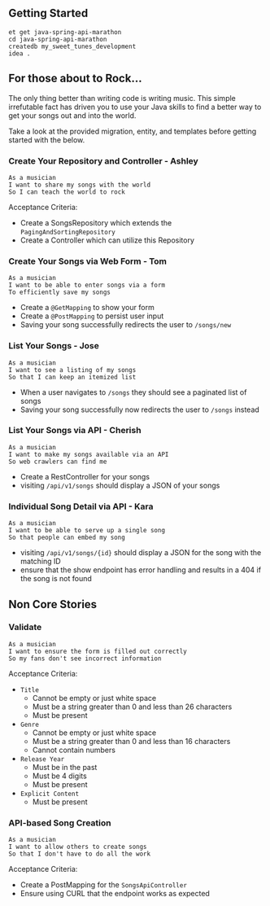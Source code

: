 ## Getting Started

```no-highlight
et get java-spring-api-marathon
cd java-spring-api-marathon
createdb my_sweet_tunes_development
idea .
```

## For those about to Rock...

The only thing better than writing code is writing music. This simple irrefutable fact has driven you to use your Java skills to find a better way to get your songs out and into the world.

Take a look at the provided migration, entity, and templates before getting started with the below.

### Create Your Repository and Controller - Ashley

```no-highlight
As a musician
I want to share my songs with the world
So I can teach the world to rock
```

Acceptance Criteria:

- Create a SongsRepository which extends the `PagingAndSortingRepository`
- Create a Controller which can utilize this Repository


### Create Your Songs via Web Form - Tom

```no-highlight
As a musician
I want to be able to enter songs via a form
To efficiently save my songs
```

- Create a `@GetMapping` to show your form
- Create a `@PostMapping` to persist user input
- Saving your song successfully redirects the user to `/songs/new`

### List Your Songs - Jose

```no-highlight
As a musician
I want to see a listing of my songs
So that I can keep an itemized list
```

- When a user navigates to `/songs` they should see a paginated list of songs
- Saving your song successfully now redirects the user to `/songs` instead

### List Your Songs via API - Cherish

```no-highlight
As a musician
I want to make my songs available via an API
So web crawlers can find me
```

- Create a RestController for your songs
- visiting `/api/v1/songs` should display a JSON of your songs

### Individual Song Detail via API - Kara

```no-highlight
As a musician
I want to be able to serve up a single song
So that people can embed my song
```

- visiting `/api/v1/songs/{id}` should display a JSON for the song with the matching ID
- ensure that the show endpoint has error handling and results in a 404 if the song is not found

## Non Core Stories

### Validate

```no-highlight
As a musician
I want to ensure the form is filled out correctly
So my fans don't see incorrect information
```

Acceptance Criteria:

- `Title`
  - Cannot be empty or just white space
  - Must be a string greater than 0 and less than 26 characters
  - Must be present
- `Genre`
  - Cannot be empty or just white space
  - Must be a string greater than 0 and less than 16 characters
  - Cannot contain numbers
- `Release Year`
  - Must be in the past
  - Must be 4 digits
  - Must be present
- `Explicit Content`
  - Must be present

### API-based Song Creation

```no-highlight
As a musician
I want to allow others to create songs
So that I don't have to do all the work
```

Acceptance Criteria:

- Create a PostMapping for the `SongsApiController`
- Ensure using CURL that the endpoint works as expected
